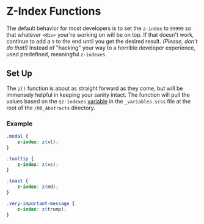 # Z-Index Functions

The default behavior for most developers is to set the `z-index` to `99999` so that whatever `<div>` your're working on will be on top. If that doesn't work, continue to add a `9` to the end until you get the desired result. _(Please, don't do that!)_ Instead of "hacking" your way to a horrible developer experience, used predefined, meaningful `z-indexes`.

## Set Up

The `z()` function is about as straight forward as they come, but will be immensely helpful in keeping your sanity intact. The function will pull the values based on the `$z-indexes` [variable](/framework/documentation/variables.html#z-indexes) in the `_variables.scss` file at the root of the `/00_Abstracts` directory.  

### Example

```scss
.modal {
    z-index: z(xl);
}

.tooltip {
    z-index: z(xs);
}

.toast {
    z-index: z(md);
}

.very-important-message {
    z-index: z(trump);
}
```
